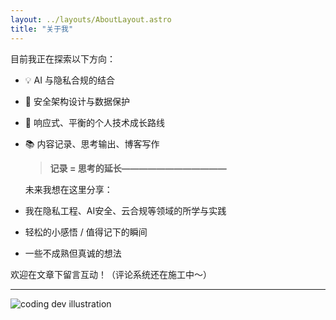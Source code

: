 ```yaml
---
layout: ../layouts/AboutLayout.astro
title: "关于我"
---
```

目前我正在探索以下方向：

- 💡 AI 与隐私合规的结合
- 🧩 安全架构设计与数据保护
- 🧠 响应式、平衡的个人技术成长路线
- 📚 内容记录、思考输出、博客写作

  > **记录 = 思考的延长————————————**
  

  未来我想在这里分享：

- 我在隐私工程、AI安全、云合规等领域的所学与实践
- 轻松的小感悟 / 值得记下的瞬间
- 一些不成熟但真诚的想法

欢迎在文章下留言互动！（评论系统还在施工中～）

---

<div>
  <img src="/dev.svg" class="sm:w-1/2 mx-auto" alt="coding dev illustration">
</div>

